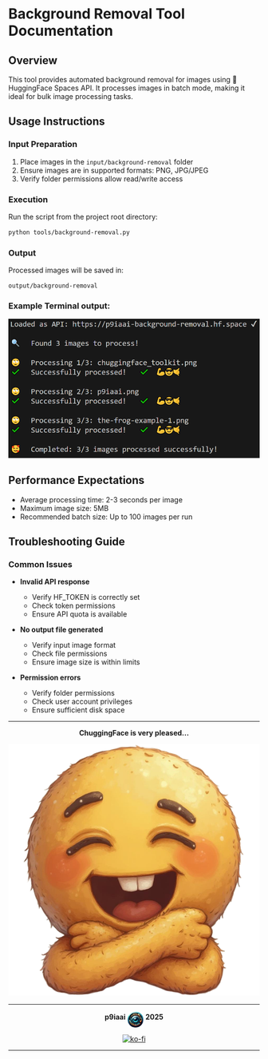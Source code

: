 # Background Removal Tool Documentation

## Overview

This tool provides automated background removal for images using 🤗HuggingFace Spaces API. It processes images in batch mode, making it ideal for bulk image processing tasks.

## Usage Instructions

### Input Preparation

1. Place images in the `input/background-removal` folder
2. Ensure images are in supported formats: PNG, JPG/JPEG
3. Verify folder permissions allow read/write access

### Execution

Run the script from the project root directory:

```bash
python tools/background-removal.py
```

### Output

Processed images will be saved in:

```text
output/background-removal
```

### Example Terminal output:

<img src=".assets/background_removal_terminal.PNG" alt="Terminal Example Screen" />

## Performance Expectations

- Average processing time: 2-3 seconds per image
- Maximum image size: 5MB
- Recommended batch size: Up to 100 images per run

## Troubleshooting Guide

### Common Issues

- **Invalid API response**
  - Verify HF_TOKEN is correctly set
  - Check token permissions
  - Ensure API quota is available

- **No output file generated**
  - Verify input image format
  - Check file permissions
  - Ensure image size is within limits

- **Permission errors**
  - Verify folder permissions
  - Check user account privileges
  - Ensure sufficient disk space

---

<div align="center">

**ChuggingFace is very pleased...**

<img src=".assets/chuggingface_toolkit.png" width="512" alt="ChuggingFace">

---

**p9iaai** <img src=".assets/p9iaai.png" width="32" align="middle"> **2025**

[![ko-fi](https://ko-fi.com/img/githubbutton_sm.svg)](https://ko-fi.com/p9iaai)

---

</div>
